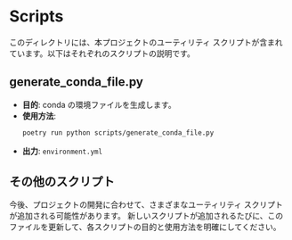 # Scripts

このディレクトリには、本プロジェクトのユーティリティ スクリプトが含まれています。以下はそれぞれのスクリプトの説明です。

## generate_conda_file.py

- **目的**: conda の環境ファイルを生成します。
- **使用方法**:
    ```bash
    poetry run python scripts/generate_conda_file.py
    ```
- **出力**: `environment.yml`

## その他のスクリプト

今後、プロジェクトの開発に合わせて、さまざまなユーティリティ スクリプトが追加される可能性があります。
新しいスクリプトが追加されるたびに、このファイルを更新して、各スクリプトの目的と使用方法を明確にしてください。

